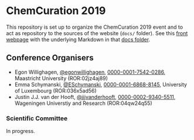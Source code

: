 # ChemCuration 2019

This repository is set up to organize the ChemCuration 2019 event and to
act as repository to the sources of the website (`docs/` folder). See this
[front webpage](https://chemcuration.github.io/chemcuration2019/) with
the underlying Markdown in that [docs folder](https://github.com/chemcuration/chemcuration2019/tree/master/docs).

## Conference Organisers

* Egon Willighagen, [@egonwillighagen](https://twitter.com/egonwillighagen), [0000-0001-7542-0286](https://orcid.org/0000-0001-7542-0286), Maastricht University (ROR:02jz4aj89)
* Emma Schymanski, [@ESchymanski](https://twitter.com/ESchymanski), [0000-0001-6868-8145](https://orcid.org/0000-0001-6868-8145), University of Luxembourg (ROR:036x5ad56)
* Justin J.J. van der Hooft, [@jjjvanderhooft](https://twitter.com/jjjvanderhooft), [0000-0002-9340-5511](https://orcid.org/0000-0002-9340-5511), Wageningen Universtiy and Research (ROR:04qw24q55)

### Scientific Committee

In progress.
